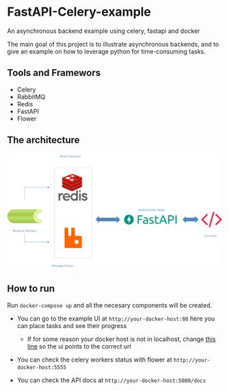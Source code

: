 # FastAPI-Celery-example

 An asynchronous backend example using celery, fastapi and docker

 The main goal of this project is to illustrate asynchronous backends, and to give an example on how to leverage python for time-consuming tasks.

## Tools and Framewors

- Celery
- RabbitMQ
- Redis
- FastAPI
- Flower

## The architecture

![Architecture image](./assets/Architecture.png)

## How to run

Run `docker-compose up` and all the necesary components will be created.

- You can go to the example UI at `http://your-docker-host:80` here you can place tasks and see their progress

  - If for some reason your docker host is not in localhost, change [this line](https://github.com/Wason1797/FastAPI-Celery-example/blob/d46a2ad314311b58ea62738561e0bf93fb0623ae/ui/src/js/tasks.js#L5) so the ui points to the correct url

- You can check the celery workers status with flower at `http://your-docker-host:5555`

- You can check the API docs at `http://your-docker-host:5000/docs`
